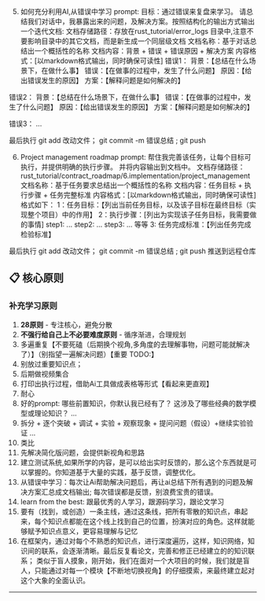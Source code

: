 5. 如何充分利用AI,从错误中学习
prompt:
目标：通过错误来复盘来学习。
请总结我们对话中，我暴露出来的问题，及解决方案。按照结构化的输出方式输出一个迭代文档:
文档存储路径：存放在rust_tutorial/error_logs 目录中,注意不要影响目录中的其它文档，而是新生成一个同层级文档
文档名称：基于对话总结出一个概括性的名称
文档内容：背景 + 错误 + 错误原因 + 解决方案
内容格式：[以markdown格式输出，同时确保可读性]
错误1： 
背景：【总结在什么场景下，在做什么事】
错误：【在做事的过程中，发生了什么问题】
原因：【给出错误发生的原因】
方案：【解释问题是如何解决的】

错误2：
背景：【总结在什么场景下，在做什么事】
错误：【在做事的过程中，发生了什么问题】
原因：【给出错误发生的原因】
方案：【解释问题是如何解决的】

错误3：
...

最后执行 git add 改动文件； git commit -m 错误总结 ; git push 


6. Project management roadmap
prompt:
帮住我完善该任务，让每个目标可执行，并提供明确的执行步骤。 
并将内容输出到文档中。 
文档存储路径：rust_tutorial/contract_roadmap/6.implementation/project_management
文档名称：基于任务要求总结出一个概括性的名称
文档内容：任务目标 + 执行步骤 + 任务完整标准
内容格式：[以markdown格式输出，同时确保可读性] 
格式如下：
1：任务目标：【列出当前任务目标，以及该子目标在最终目标（实现整个项目）中的作用】
2：执行步骤：[列出为实现该子任务目标，我需要做的事情]
step1: ...
step2: ...
step3: ...
等等
3: 任务完成标准：【列出任务完成检验标准】

最后执行 git add 改动文件； git commit -m 错误总结 ; git push  推送到远程仓库





## 📋 核心原则

### 补充学习原则
1. **28原则** - 专注核心，避免分散
2. **不强行给自己上不必要难度原则** - 循序渐进，合理规划
3. 多遍重复【不要死磕（后期换个视角,多角度的去理解事物，问题可能就解决了）】（别指望一遍解决问题）【重要 TODO:】
4. 别放过重要知识点；
5. 后期做视频集合
6. 打印出执行过程，借助Ai工具做成表格等形式【看起来更直观】
7. 耐心
8. 好的prompt: 哪些前置知识，你默认我已经有了？ 这涉及了哪些经典的数学模型或理论知识？ ...
9. 拆分 + 逐个突破 + 调试 + 实验 + 观察现象 + 提问问题（假设）+继续实验验证 ...
10. 类比
11. 先解决简化版问题，会提供新视角和思路
12. 建立测试系统,如果所学的内容，是可以给出实时反馈的，那么这个东西就是可以掌握的。你知道基于大量的实践，基于反馈，调整优化。 
13. 从错误中学习：每次让Ai帮助解决问题后，再让ai总结下所有遇到的问题及解决方案汇总成文档输出; 每次错误都是反馈，别浪费宝贵的错误。
14. learn from the best: 跟最优秀的人学习，跟源码学习，跟论文学习
15. 要有（找到，或创造）一条主线，通过这条线，把所有零散的知识点，串起来，每个知识点都能在这个线上找到自己的位置，扮演对应的角色。这样就能够赋予知识点意义，更容易理解与记忆
16. 在框架内，通过对每个不熟悉的知识点，进行深度遍历，这样，知识网络，知识间的联系，会逐渐清晰。最后反复看论文，完善和修正已经建立的的知识联系； 类似于盲人摸象，刚开始，我们在面对一个大项目的时候，我们就是盲人，只能通过对每一个模块【不断地切换视角】的仔细摸索，来最终建立起对这个大象的全面认识。
---
